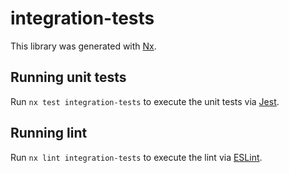 # integration-tests

This library was generated with [Nx](https://nx.dev).

## Running unit tests

Run `nx test integration-tests` to execute the unit tests via [Jest](https://jestjs.io).

## Running lint

Run `nx lint integration-tests` to execute the lint via [ESLint](https://eslint.org/).
